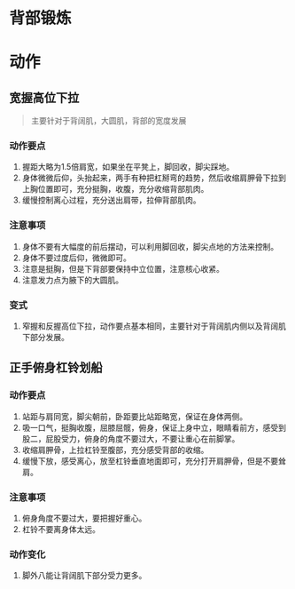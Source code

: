 # 背部锻炼

# 动作

## 宽握高位下拉

> 主要针对于背阔肌，大圆肌，背部的宽度发展

### 动作要点

1. 握距大略为1.5倍肩宽，如果坐在平凳上，脚回收，脚尖踩地。
2. 身体微微后仰，头抬起来，两手有种把杠掰弯的趋势，然后收缩肩胛骨下拉到上胸位置即可，充分挺胸，收腹，充分收缩背部肌肉。
3. 缓慢控制离心过程，充分送出肩带，拉伸背部肌肉。

### 注意事项

1. 身体不要有大幅度的前后摆动，可以利用脚回收，脚尖点地的方法来控制。
2. 身体不要过度后仰，微微即可。
3. 注意是挺胸，但是下背部要保持中立位置，注意核心收紧。
4. 注意发力点为腋下的大圆肌。

### 变式

1. 窄握和反握高位下拉，动作要点基本相同，主要针对于背阔肌内侧以及背阔肌下部分发展。



## 正手俯身杠铃划船

### 动作要点

1. 站距与肩同宽，脚尖朝前，卧距要比站距略宽，保证在身体两侧。
2. 吸一口气，挺胸收腹，屈膝屈髋，俯身，保证上身中立，眼睛看前方，感受到股二，屁股受力，俯身的角度不要过大，不要让重心在前脚掌。
3. 收缩肩胛骨，上拉杠铃至腹部，充分感受背部的收缩。
4. 缓慢下放，感受离心，放至杠铃垂直地面即可，充分打开肩胛骨，但是不要耸肩。

### 注意事项

1. 俯身角度不要过大，要把握好重心。
2. 杠铃不要离身体太远。

### 动作变化

1. 脚外八能让背阔肌下部分受力更多。